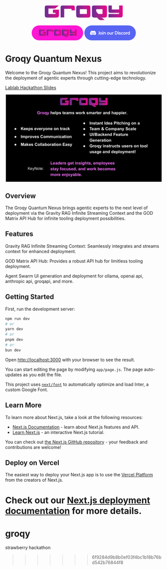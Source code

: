 <p align="center">
  <img src="icons/groqyLogo.png" alt="Groqy" width="250"/>
</p>
<p align="center">
  <a href="https://groqy.com"><img src="icons/groqyButton.png" height="48"></a>
  <a href="https://discord.gg/ZU2SndazHJ"><img src="icons/Discord button.png" height="48"></a>
</p>

# Groqy Quantum Nexus
Welcome to the Groqy Quantum Nexus! This project aims to revolutionize the deployment of agentic experts through cutting-edge technology.

[Lablab Hackathon Slides](https://docs.google.com/presentation/d/1SbhkJdPqVMvNKBs31xUrVZUNqBMJHTyogBoD8Nr-xKI/edit?usp=sharing)

<p align="center">
  <img src="icons/groqyMission.png" alt="Groqy" width="500"/>
</p>

## Overview
The Groqy Quantum Nexus brings agentic experts to the next level of deployment via the Gravity RAG Infinite Streaming Context and the GOD Matrix API Hub for infinite tooling deployment possibilities.

## Features
Gravity RAG Infinite Streaming Context: Seamlessly integrates and streams context for enhanced deployment.

GOD Matrix API Hub: Provides a robust API hub for limitless tooling deployment.

Agent Swarm UI generation and deployment for ollama, openai api, anthropic api, groqapi, and more.

## Getting Started

First, run the development server:

```bash
npm run dev
# or
yarn dev
# or
pnpm dev
# or
bun dev
```

Open [http://localhost:3000](http://localhost:3000) with your browser to see the result.

You can start editing the page by modifying `app/page.js`. The page auto-updates as you edit the file.

This project uses [`next/font`](https://nextjs.org/docs/basic-features/font-optimization) to automatically optimize and load Inter, a custom Google Font.

## Learn More

To learn more about Next.js, take a look at the following resources:

- [Next.js Documentation](https://nextjs.org/docs) - learn about Next.js features and API.
- [Learn Next.js](https://nextjs.org/learn) - an interactive Next.js tutorial.

You can check out [the Next.js GitHub repository](https://github.com/vercel/next.js/) - your feedback and contributions are welcome!

## Deploy on Vercel

The easiest way to deploy your Next.js app is to use the [Vercel Platform](https://vercel.com/new?utm_medium=default-template&filter=next.js&utm_source=create-next-app&utm_campaign=create-next-app-readme) from the creators of Next.js.

Check out our [Next.js deployment documentation](https://nextjs.org/docs/deployment) for more details.
=======
# groqy
strawberry hackathon
>>>>>>> 6f9284d9b8b0ef03f4bc1b18b76bd542b76844f8
